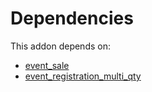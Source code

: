 # Dependencies

This addon depends on:

- [event_sale](https://github.com/bringout/oca-ocb-sale/tree/5d9b47ce90463a1c61e6fb80db86d42fb811e501/odoo-bringout-oca-ocb-event_sale)
- [event_registration_multi_qty](https://github.com/bringout/oca-mrp)
